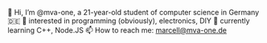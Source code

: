 👋 Hi, I’m @mva-one, a 21-year-old student of computer science in Germany 🇩🇪
👀 interested in programming (obviously), electronics, DIY
🌱 currently learning C++, Node.JS
📫 How to reach me: marcell@mva-one.de

<!---
mva-one/mva-one is a ✨ special ✨ repository because its `README.md` (this file) appears on your GitHub profile.
You can click the Preview link to take a look at your changes.
--->
